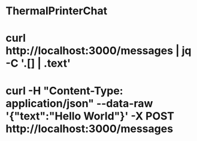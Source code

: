 # ThermalPrinterChat
# curl http://localhost:3000/messages | jq -C '.[] | .text'
# curl -H "Content-Type: application/json" --data-raw '{"text":"Hello World"}' -X POST http://localhost:3000/messages

